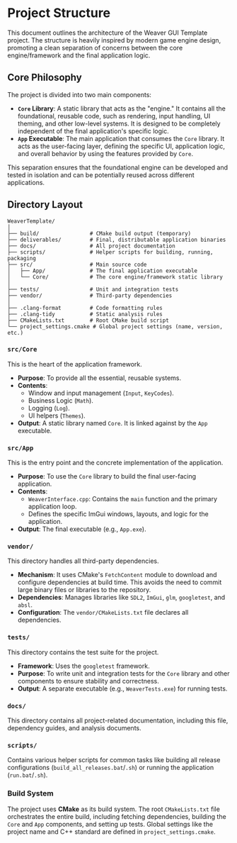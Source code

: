 # Project Structure

This document outlines the architecture of the Weaver GUI Template project. The structure is heavily inspired by modern game engine design, promoting a clean separation of concerns between the core engine/framework and the final application logic.

## Core Philosophy

The project is divided into two main components:

-   **`Core` Library**: A static library that acts as the "engine." It contains all the foundational, reusable code, such as rendering, input handling, UI theming, and other low-level systems. It is designed to be completely independent of the final application's specific logic.
-   **`App` Executable**: The main application that consumes the `Core` library. It acts as the user-facing layer, defining the specific UI, application logic, and overall behavior by using the features provided by `Core`.

This separation ensures that the foundational engine can be developed and tested in isolation and can be potentially reused across different applications.

## Directory Layout

```
WeaverTemplate/
│
├── build/                # CMake build output (temporary)
├── deliverables/         # Final, distributable application binaries
├── docs/                 # All project documentation
├── scripts/              # Helper scripts for building, running, packaging
├── src/                  # Main source code
│   ├── App/              # The final application executable
│   └── Core/             # The core engine/framework static library
│
├── tests/                # Unit and integration tests
├── vendor/               # Third-party dependencies
│
├── .clang-format         # Code formatting rules
├── .clang-tidy           # Static analysis rules
├── CMakeLists.txt        # Root CMake build script
└── project_settings.cmake # Global project settings (name, version, etc.)
```

### `src/Core`

This is the heart of the application framework.

-   **Purpose**: To provide all the essential, reusable systems.
-   **Contents**:
    -   Window and input management (`Input`, `KeyCodes`).
    -   Business Logic (`Math`).
    -   Logging (`Log`).
    -   UI helpers (`Themes`).
-   **Output**: A static library named `Core`. It is linked against by the `App` executable.

### `src/App`

This is the entry point and the concrete implementation of the application.

-   **Purpose**: To use the `Core` library to build the final user-facing application.
-   **Contents**:
    -   `WeaverInterface.cpp`: Contains the `main` function and the primary application loop.
    -   Defines the specific ImGui windows, layouts, and logic for the application.
-   **Output**: The final executable (e.g., `App.exe`).

### `vendor/`

This directory handles all third-party dependencies.

-   **Mechanism**: It uses CMake's `FetchContent` module to download and configure dependencies at build time. This avoids the need to commit large binary files or libraries to the repository.
-   **Dependencies**: Manages libraries like `SDL2`, `ImGui`, `glm`, `googletest`, and `absl`.
-   **Configuration**: The `vendor/CMakeLists.txt` file declares all dependencies.

### `tests/`

This directory contains the test suite for the project.

-   **Framework**: Uses the `googletest` framework.
-   **Purpose**: To write unit and integration tests for the `Core` library and other components to ensure stability and correctness.
-   **Output**: A separate executable (e.g., `WeaverTests.exe`) for running tests.

### `docs/`

This directory contains all project-related documentation, including this file, dependency guides, and analysis documents.

### `scripts/`

Contains various helper scripts for common tasks like building all release configurations (`build_all_releases.bat`/`.sh`) or running the application (`run.bat`/`.sh`).

### Build System

The project uses **CMake** as its build system. The root `CMakeLists.txt` file orchestrates the entire build, including fetching dependencies, building the `Core` and `App` components, and setting up tests. Global settings like the project name and C++ standard are defined in `project_settings.cmake`.
